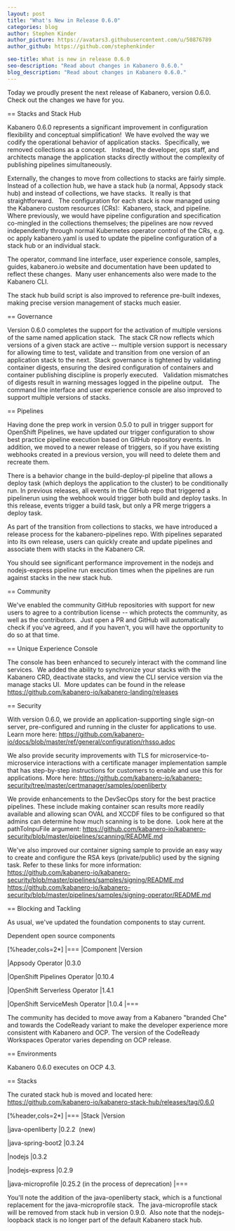 ```yaml
---
layout: post
title: "What's New in Release 0.6.0"
categories: blog
author: Stephen Kinder
author_picture: https://avatars3.githubusercontent.com/u/50876789
author_github: https://github.com/stephenkinder

seo-title: What is new in release 0.6.0
seo-description: "Read about changes in Kabanero 0.6.0."
blog_description: "Read about changes in Kabanero 0.6.0."
---
```


Today we proudly present the next release of Kabanero, version 0.6.0. Check out the changes we have for you.

== Stacks and Stack Hub

Kabanero 0.6.0 represents a significant improvement in configuration flexibility and conceptual simplification!  We have evolved the way we codify the operational behavior of application stacks.  Specifically, we removed collections as a concept.   Instead, the developer, ops staff, and architects manage the application stacks directly without the complexity of publishing pipelines simultaneously.  

Externally, the changes to move from collections to stacks are fairly simple.  Instead of a collection hub, we have a stack hub (a normal, Appsody stack hub) and instead of collections, we have stacks.  It really is that straightforward.   The configuration for each stack is now managed using the Kabanero custom resources (CRs):  Kabanero, stack, and pipeline.  Where previously, we would have pipeline configuration and specification co-mingled in the collections themselves; the pipelines are now revved independently through normal Kubernetes operator control of the CRs, e.g. oc apply kabanero.yaml is used to update the pipeline configuration of a stack hub or an individual stack.

The operator, command line interface, user experience console, samples, guides, kabanero.io website and documentation have been updated to reflect these changes.  Many user enhancements also were made to the Kabanero CLI.

The stack hub build script is also improved to reference pre-built indexes, making precise version management of stacks much easier.

== Governance

Version 0.6.0 completes the support for the activation of multiple versions of the same named application stack.  The stack CR now reflects which versions of a given stack are active -- multiple version support is necessary for allowing time to test, validate and transition from one version of an application stack to the next.  Stack governance is tightened by validating container digests, ensuring the desired configuration of containers and container publishing discipline is properly executed.   Validation mismatches of digests result in warning messages logged in the pipeline output.   The command line interface and user experience console are also improved to support multiple versions of stacks.

== Pipelines

Having done the prep work in version 0.5.0 to pull in trigger support for OpenShift Pipelines, we have updated our trigger configuration to show best practice pipeline execution based on GitHub repository events. In addition, we moved to a newer release of triggers, so if you have existing webhooks created in a previous version, you will need to delete them and recreate them.

There is a behavior change in the build-deploy-pl pipeline that allows a deploy task (which deploys the application to the cluster) to be conditionally run. In previous releases, all events in the GitHub repo that triggered a pipelinerun using the webhook would trigger both build and deploy tasks.  In this release, events trigger a build task, but only a PR merge triggers a deploy task.

As part of the transition from collections to stacks, we have introduced a release process for the kabanero-pipelines repo.  With pipelines separated into its own release, users can quickly create and update pipelines and associate them with stacks in the Kabanero CR.

You should see significant performance improvement in the nodejs and nodejs-express pipeline run execution times when the pipelines are run against stacks in the new stack hub.

== Community

We've enabled the community GitHub repositories with support for new users to agree to a contribution license -- which protects the community, as well as the contributors.  Just open a PR and GitHub will automatically check if you've agreed, and if you haven't, you will have the opportunity to do so at that time.

== Unique Experience Console

The console has been enhanced to securely interact with the command line services.  We added the ability to synchronize your stacks with the Kabanero CRD, deactivate stacks, and view the CLI service version via the manage stacks UI.  More updates can be found in the release https://github.com/kabanero-io/kabanero-landing/releases

== Security

With version 0.6.0, we provide an application-supporting single sign-on server, pre-configured and running in the cluster for applications to use.  Learn more here: https://github.com/kabanero-io/docs/blob/master/ref/general/configuration/rhsso.adoc

We also provide security improvements with TLS for microservice-to-microservice interactions with a certificate manager implementation sample that has step-by-step instructions for customers to enable and use this for applications. More here: https://github.com/kabanero-io/kabanero-security/tree/master/certmanager/samples/openliberty

We provide enhancements to the DevSecOps story for the best practice pipelines. These include making container scan results more readily available and allowing scan OVAL and XCCDF files to be configured so that admins can determine how much scanning is to be done.  Look here at the pathToInpuFile argument:
https://github.com/kabanero-io/kabanero-security/blob/master/pipelines/scanning/README.md

We've also improved our container signing sample to provide an easy way to create and configure the RSA keys (private/public) used by the signing task. Refer to these links for more information:
https://github.com/kabanero-io/kabanero-security/blob/master/pipelines/samples/signing/README.md
https://github.com/kabanero-io/kabanero-security/blob/master/pipelines/samples/signing-operator/README.md

== Blocking and Tackling

As usual, we've updated the foundation components to stay current.

Dependent open source components

[%header,cols=2*]
|===
|Component
|Version

|Appsody Operator
|0.3.0

|OpenShift Pipelines Operator
|0.10.4

|OpenShift Serverless Operator
|1.4.1

|OpenShift ServiceMesh Operator
|1.0.4
|===

The community has decided to move away from a Kabanero "branded Che" and towards the CodeReady variant to make the developer experience more consistent with Kabanero and OCP. The version of the CodeReady Workspaces Operator varies depending on OCP release.

== Environments

Kabanero 0.6.0 executes on OCP 4.3.

== Stacks

The curated stack hub is moved and located here: https://github.com/kabanero-io/kabanero-stack-hub/releases/tag/0.6.0

[%header,cols=2*]
|===
|Stack
|Version

|java-openliberty
|0.2.2  (new)

|java-spring-boot2
|0.3.24

|nodejs
|0.3.2

|nodejs-express
|0.2.9

|java-microprofile
|0.25.2 (in the process of deprecation)
|===

You'll note the addition of the java-openliberty stack, which is a functional replacement for the java-microprofile stack.  The java-microprofile stack will be removed from stack hub in version 0.9.0.  Also note that the nodejs-loopback stack is no longer part of the default Kabanero stack hub.  
